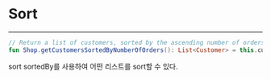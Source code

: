 
# Sort
---

```kotlin
// Return a list of customers, sorted by the ascending number of orders they made
fun Shop.getCustomersSortedByNumberOfOrders(): List<Customer> = this.customers.sortedBy { it.orders.size }
```

sort sortedBy를 사용하여 어떤 리스트를 sort할 수 있다.
